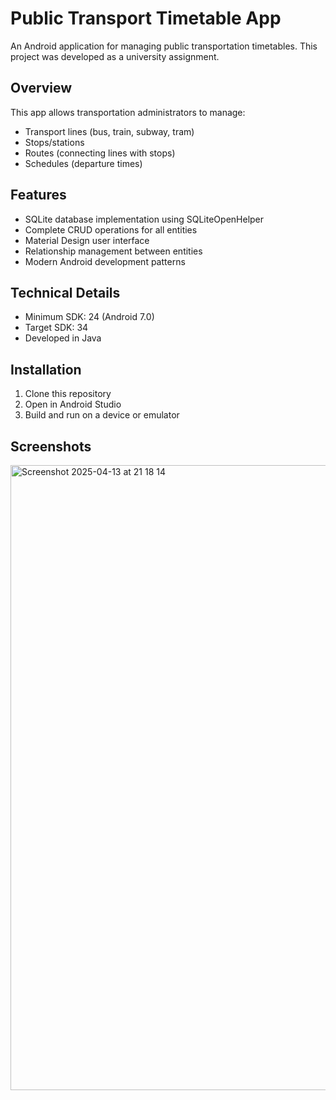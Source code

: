 # Public Transport Timetable App

An Android application for managing public transportation timetables. This project was developed as a university assignment.

## Overview

This app allows transportation administrators to manage:
- Transport lines (bus, train, subway, tram)
- Stops/stations
- Routes (connecting lines with stops)
- Schedules (departure times)

## Features

- SQLite database implementation using SQLiteOpenHelper
- Complete CRUD operations for all entities
- Material Design user interface
- Relationship management between entities
- Modern Android development patterns

## Technical Details

- Minimum SDK: 24 (Android 7.0)
- Target SDK: 34
- Developed in Java

## Installation

1. Clone this repository
2. Open in Android Studio
3. Build and run on a device or emulator

## Screenshots

<img width="1000" alt="Screenshot 2025-04-13 at 21 18 14" src="https://github.com/user-attachments/assets/c03a5d94-17d1-4ef5-9467-74e943e4230f" />

